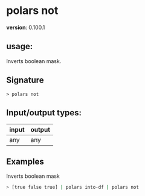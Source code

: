 # polars not

**version**: 0.100.1

## **usage**:

Inverts boolean mask.

## Signature

`> polars not `

## Input/output types:

| input | output |
| ----- | ------ |
| any   | any    |

## Examples

Inverts boolean mask

```bash
> [true false true] | polars into-df | polars not
```
